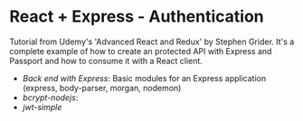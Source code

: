 # React + Express - Authentication

Tutorial from Udemy's 'Advanced React and Redux' by Stephen Grider. It's a complete example of how to create an protected API with Express and Passport and how to consume it with a React client.

* *Back end with Express*: Basic modules for an Express application (express, body-parser, morgan, nodemon)
* *bcrypt-nodejs*: 
* *jwt-simple*